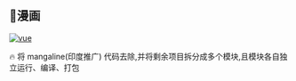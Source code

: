 <!-- 🌟🐞🔥 -->

## 🌱漫画

[![vue](https://img.shields.io/badge/vue-2.5.2-46BD87.svg)](https://github.com/arsqu/inter_comic)

🔥 将 mangaline(印度推广) 代码去除,并将剩余项目拆分成多个模块,且模块各自独立运行、编译、打包


